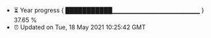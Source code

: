 - ⏳ Year progress { ███████████▁▁▁▁▁▁▁▁▁▁▁▁▁▁▁▁▁▁▁ } 37.65 %
- ⏰ Updated on Tue, 18 May 2021 10:25:42 GMT

